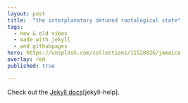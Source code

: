 ```yaml
---
layout: post
title:  "the interplanatory detuned rootalogical state"
tags:
  - new & old vibes
  - made with jekyll
  - and githubpages
hero: https://unsplash.com/collections/11528826/jamaica
overlay: red
published: true

---
```


Check out the [Jekyll docs][jekyll][jekyll-help].

[jekyll]:      http://jekyllrb.com
[jekyll-gh]:   https://github.com/jekyll/jekyll
